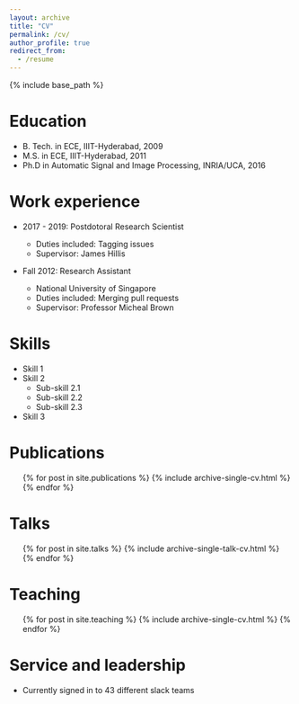 ```yaml
---
layout: archive
title: "CV"
permalink: /cv/
author_profile: true
redirect_from:
  - /resume
---
```


{% include base_path %}

Education
======
* B. Tech. in ECE, IIIT-Hyderabad, 2009
* M.S. in ECE, IIIT-Hyderabad, 2011
* Ph.D in Automatic Signal and Image Processing, INRIA/UCA, 2016

Work experience
======
* 2017 - 2019: Postdotoral Research Scientist 
  * Duties included: Tagging issues
  * Supervisor: James Hillis

* Fall 2012: Research Assistant
  * National University of Singapore
  * Duties included: Merging pull requests
  * Supervisor: Professor Micheal Brown
  
Skills
======
* Skill 1
* Skill 2
  * Sub-skill 2.1
  * Sub-skill 2.2
  * Sub-skill 2.3
* Skill 3

Publications
======
  <ul>{% for post in site.publications %}
    {% include archive-single-cv.html %}
  {% endfor %}</ul>
  
Talks
======
  <ul>{% for post in site.talks %}
    {% include archive-single-talk-cv.html %}
  {% endfor %}</ul>
  
Teaching
======
  <ul>{% for post in site.teaching %}
    {% include archive-single-cv.html %}
  {% endfor %}</ul>
  
Service and leadership
======
* Currently signed in to 43 different slack teams
